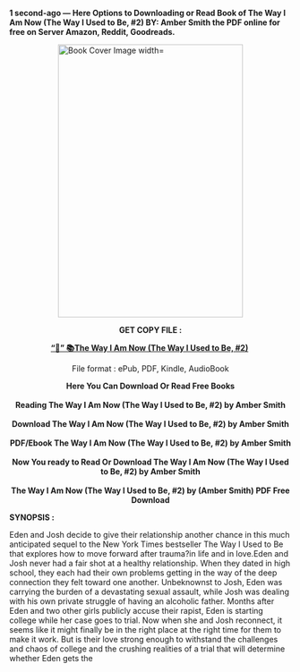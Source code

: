 <p><strong>1 second-ago &mdash; Here Options to Downloading or Read Book of The Way I Am Now (The Way I Used to Be, #2) BY: Amber   Smith the PDF online for free on Server Amazon, Reddit, Goodreads.</strong></p><p><a href="https://yuzong16a.web.app/apply/101143330"><img style="display: block; margin-left: auto; margin-right: auto;" src="https://i.gr-assets.com/images/S/compressed.photo.goodreads.com/books/1676826705l/101143330.jpg" alt="Book Cover Image width=" width="330" height="488" /></a></p><p style="text-align: center;"><strong>GET COPY FILE :</strong></p><p style="text-align: center;"><strong><a href="https://yuzong16a.web.app/apply/101143330" target="_blank" rel="noopener">“📢” 📚The Way I Am Now (The Way I Used to Be, #2)</a>&nbsp;</strong></p><p style="text-align: center;">File format : ePub, PDF, Kindle, AudioBook</p><div style="text-align: center;"><strong>Here You Can Download Or Read Free Books</strong></div><div style="text-align: center;">&nbsp;</div><div style="text-align: center;"><strong>Reading The Way I Am Now (The Way I Used to Be, #2) by Amber   Smith</strong></div><div style="text-align: center;">&nbsp;</div><div style="text-align: center;"><strong>Download The Way I Am Now (The Way I Used to Be, #2) by Amber   Smith</strong></div><div style="text-align: center;">&nbsp;</div><div style="text-align: center;"><strong>PDF/Ebook The Way I Am Now (The Way I Used to Be, #2) by Amber   Smith</strong></div><div style="text-align: center;">&nbsp;</div><div style="text-align: center;"><strong>Now You ready to Read Or Download The Way I Am Now (The Way I Used to Be, #2) by Amber   Smith</strong></div><div style="text-align: center;">&nbsp;</div><div style="text-align: center;"><strong>The Way I Am Now (The Way I Used to Be, #2) by (Amber   Smith) PDF Free Download</strong></div><p><strong>SYNOPSIS :</strong></p><p>Eden and Josh decide to give their relationship another chance in this much anticipated sequel to the New York Times bestseller The Way I Used to Be that explores how to move forward after trauma?in life and in love.Eden and Josh never had a fair shot at a healthy relationship. When they dated in high school, they each had their own problems getting in the way of the deep connection they felt toward one another. Unbeknownst to Josh, Eden was carrying the burden of a devastating sexual assault, while Josh was dealing with his own private struggle of having an alcoholic father. Months after Eden and two other girls publicly accuse their rapist, Eden is starting college while her case goes to trial. Now when she and Josh reconnect, it seems like it might finally be in the right place at the right time for them to make it work. But is their love strong enough to withstand the challenges and chaos of college and the crushing realities of a trial that will determine whether Eden gets the </p>
